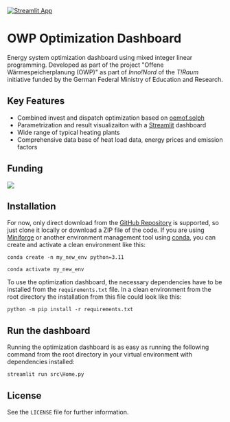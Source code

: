 [![Streamlit App](https://static.streamlit.io/badges/streamlit_badge_black_white.svg)](https://heatpumps.streamlit.app)

# OWP Optimization Dashboard

Energy system optimization dashboard using mixed integer linear programming.
Developed as part of the project "Offene Wärmespeicherplanung (OWP)" as part of
*Inno!Nord* of the *T!Raum* initiative funded by the German Federal Ministry of Education and Research.

## Key Features

- Combined invest and dispatch optimization based on [oemof.solph](https://github.com/oemof/oemof-solph)
- Parametrization and result visualizaiton with a [Streamlit](https://github.com/streamlit/streamlit) dashboard
- Wide range of typical heating plants
- Comprehensive data base of heat load data, energy prices and emission factors

## Funding

[<img src="src\owp_milp_optimization\img\Logos_Förderer_ohnePTJ.png">](https://www.innovation-strukturwandel.de/strukturwandel/de/innovation-strukturwandel/t_raum/t_raum_node.html)

## Installation

For now, only direct download from the [GitHub Repository](https://github.com/jfreissmann/owp_milp_optimization) is supported, so just clone it locally or download a ZIP file of the code. If you are using [Miniforge](https://github.com/conda-forge/miniforge) or another environment management tool using [conda](https://docs.conda.io/en/latest/), you can create and activate a clean environment like this:

```
conda create -n my_new_env python=3.11
```

```
conda activate my_new_env
```

To use the optimization dashboard, the necessary dependencies have to be installed from the `requirements.txt` file. In a clean environment from the root directory the installation from this file could look like this:

```
python -m pip install -r requirements.txt
```

## Run the dashboard

Running the optimization dashboard is as easy as running the following command from the root directory in your virtual environment with dependencies installed:

```
streamlit run src\Home.py
```

## License

See the `LICENSE` file for further information.
